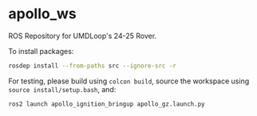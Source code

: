 # apollo_ws

ROS Repository for UMDLoop's 24-25 Rover.

To install packages:
```bash
rosdep install --from-paths src --ignore-src -r
```

For testing, please build using ``colcon build``, source the workspace using ``source install/setup.bash``, and:



```bash
ros2 launch apollo_ignition_bringup apollo_gz.launch.py
```